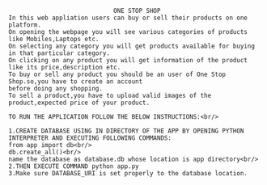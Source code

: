                                  ONE STOP SHOP 
    In this web appliation users can buy or sell their products on one platform.
    On opening the webpage you will see various categories of products like Mobiles,Laptops etc.
    On selecting any category you will get products available for buying in that particular category.
    On clicking on any product you will get information of the product like its price,description etc.
    To buy or sell any product you should be an user of One Stop Shop.so,you have to create an account 
    before doing any shopping.
    To sell a product,you have to upload valid images of the product,expected price of your product. 
    
    TO RUN THE APPLICATION FOLLOW THE BELOW INSTRUCTIONS:<br/>
    
    1.CREATE DATABASE USING IN DIRECTORY OF THE APP BY OPENING PYTHON INTERPRETER AND EXECUTING FOLLOWING COMMANDS:
    from app import db<br/>
    db.create_all()<br/>
    name the database as database.db whose location is app directory<br/>
    2.THEN EXECUTE COMMAND python app.py
    3.Make sure DATABASE_URI is set properly to the database location.
